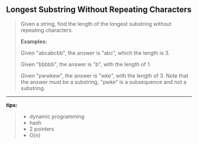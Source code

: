 ## Longest Substring Without Repeating Characters

> Given a string, find the length of the longest substring without repeating characters.
>
> **Examples:**
>
> Given "abcabcbb", the answer is "abc", which the length is 3.
>
> Given "bbbbb", the answer is "b", with the length of 1.
>
> Given "pwwkew", the answer is "wke", with the length of 3. Note that the answer must be a substring, "pwke" is a subsequence and not a substring.

---

**tips:**
> * dynamic programming
> * hash
> * 2 pointers
> * O(n)
